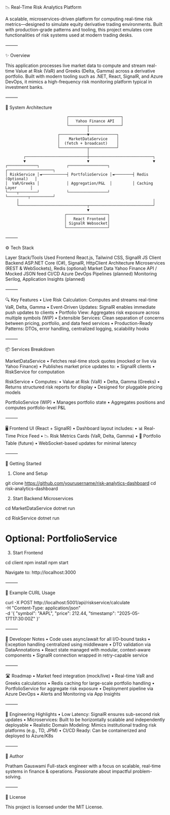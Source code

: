 📉 Real-Time Risk Analytics Platform

A scalable, microservices-driven platform for computing real-time risk metrics—designed to simulate equity derivative trading environments. Built with production-grade patterns and tooling, this project emulates core functionalities of risk systems used at modern trading desks.

⸻

✨ Overview

This application processes live market data to compute and stream real-time Value at Risk (VaR) and Greeks (Delta, Gamma) across a derivative portfolio. Built with modern tooling such as .NET, React, SignalR, and Azure DevOps, it mimics a high-frequency risk monitoring platform typical in investment banks.

⸻

🧱 System Architecture

                               ┌───────────────────────┐
                               │   Yahoo Finance API   │
                               └────────┬──────────────┘
                                        │
                           ┌────────────▼────────────┐
                           │    MarketDataService    │
                           │  (fetch + broadcast)    │
                           └────────────┬────────────┘
                                        │
            ┌───────────────────────────┼────────────────────────────┐
            ▼                           ▼                            ▼
    ┌─────────────┐            ┌─────────────────┐         ┌────────────────────┐
    │ RiskService │◄───────────┤ PortfolioService │◄────────┤ Redis (Optional)   │
    │  VaR/Greeks │            │ Aggregation/P&L  │         │ Caching Layer      │
    └────┬────────┘            └─────────────────┘         └─────────┬──────────┘
         │                                                           │
         └──────────────────────────────┬────────────────────────────┘
                                        ▼
                              ┌──────────────────┐
                              │   React Frontend │
                              │ SignalR Websocket│
                              └──────────────────┘


⸻

⚙️ Tech Stack

Layer	Stack/Tools Used
Frontend	React.js, Tailwind CSS, SignalR JS Client
Backend	ASP.NET Core (C#), SignalR, HttpClient
Architecture	Microservices (REST & WebSockets), Redis (optional)
Market Data	Yahoo Finance API / Mocked JSON feed
CI/CD	Azure DevOps Pipelines (planned)
Monitoring	Serilog, Application Insights (planned)


⸻

🔍 Key Features
	•	Live Risk Calculation: Computes and streams real-time VaR, Delta, Gamma
	•	Event-Driven Updates: SignalR enables immediate push updates to clients
	•	Portfolio View: Aggregates risk exposure across multiple symbols (WIP)
	•	Extensible Services: Clean separation of concerns between pricing, portfolio, and data feed services
	•	Production-Ready Patterns: DTOs, error handling, centralized logging, scalability hooks

⸻

📦 Services Breakdown

MarketDataService
	•	Fetches real-time stock quotes (mocked or live via Yahoo Finance)
	•	Publishes market price updates to:
	•	SignalR clients
	•	RiskService for computation

RiskService
	•	Computes:
	•	Value at Risk (VaR)
	•	Delta, Gamma (Greeks)
	•	Returns structured risk reports for display
	•	Designed for pluggable pricing models

PortfolioService (WIP)
	•	Manages portfolio state
	•	Aggregates positions and computes portfolio-level P&L

⸻

🖥️ Frontend UI (React + SignalR)
	•	Dashboard layout includes:
	•	📊 Real-Time Price Feed
	•	📉 Risk Metrics Cards (VaR, Delta, Gamma)
	•	🧮 Portfolio Table (future)
	•	WebSocket-based updates for minimal latency

⸻

🚀 Getting Started

1. Clone and Setup

git clone https://github.com/yourusername/risk-analytics-dashboard
cd risk-analytics-dashboard

2. Start Backend Microservices

cd MarketDataService
dotnet run

cd RiskService
dotnet run

# Optional: PortfolioService

3. Start Frontend

cd client
npm install
npm start

Navigate to: http://localhost:3000

⸻

🧪 Example CURL Usage

curl -X POST http://localhost:5001/api/riskservice/calculate \
-H "Content-Type: application/json" \
-d '{
  "symbol": "AAPL",
  "price": 212.44,
  "timestamp": "2025-05-17T17:30:00Z"
}'


⸻

🔧 Developer Notes
	•	Code uses async/await for all I/O-bound tasks
	•	Exception handling centralized using middleware
	•	DTO validation via DataAnnotations
	•	React state managed with modular, context-aware components
	•	SignalR connection wrapped in retry-capable service

⸻

🛣️ Roadmap
	•	Market feed integration (mock/live)
	•	Real-time VaR and Greeks calculations
	•	Redis caching for large-scale portfolio handling
	•	PortfolioService for aggregate risk exposure
	•	Deployment pipeline via Azure DevOps
	•	Alerts and Monitoring via App Insights

⸻

📌 Engineering Highlights
	•	Low Latency: SignalR ensures sub-second risk updates
	•	Microservices: Built to be horizontally scalable and independently deployable
	•	Realistic Domain Modeling: Mimics institutional trading risk platforms (e.g., TD, JPM)
	•	CI/CD Ready: Can be containerized and deployed to Azure/K8s

⸻

👤 Author

Pratham Gauswami
Full-stack engineer with a focus on scalable, real-time systems in finance & operations. Passionate about impactful problem-solving.

⸻

📝 License

This project is licensed under the MIT License.
